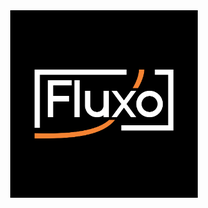 <div align="center">
  <img src="https://github.com/cce-fluxo/.github/blob/main/NOVA%20IV%20FLUXO-26.png" height="300" alt="Fluxo"/>
</div>

